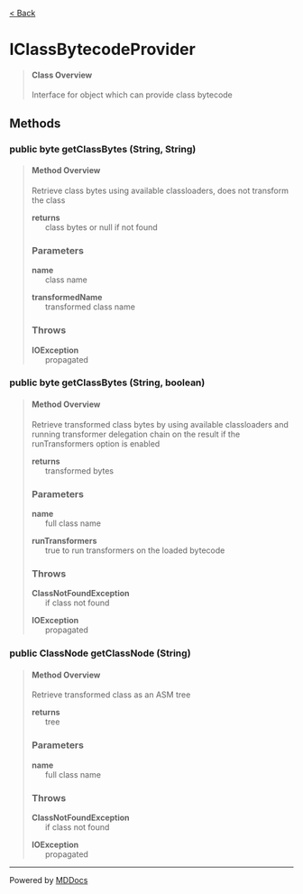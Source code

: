 [< Back](../README.md)
# IClassBytecodeProvider #
>#### Class Overview ####
>Interface for object which can provide class bytecode
## Methods ##
### public byte getClassBytes (String, String) ###
>#### Method Overview ####
>Retrieve class bytes using available classloaders, does not transform the
 class
>
>**returns**<br />
>&nbsp;&nbsp;&nbsp;&nbsp;&nbsp;&nbsp;class bytes or null if not found
>
>### Parameters ###
>**name**<br />
>&nbsp;&nbsp;&nbsp;&nbsp;&nbsp;&nbsp;class name
>
>**transformedName**<br />
>&nbsp;&nbsp;&nbsp;&nbsp;&nbsp;&nbsp;transformed class name
>
>### Throws ###
>**IOException**<br />
>&nbsp;&nbsp;&nbsp;&nbsp;&nbsp;&nbsp;propagated
>
### public byte getClassBytes (String, boolean) ###
>#### Method Overview ####
>Retrieve transformed class bytes by using available classloaders and
 running transformer delegation chain on the result if the runTransformers
 option is enabled
>
>**returns**<br />
>&nbsp;&nbsp;&nbsp;&nbsp;&nbsp;&nbsp;transformed bytes
>
>### Parameters ###
>**name**<br />
>&nbsp;&nbsp;&nbsp;&nbsp;&nbsp;&nbsp;full class name
>
>**runTransformers**<br />
>&nbsp;&nbsp;&nbsp;&nbsp;&nbsp;&nbsp;true to run transformers on the loaded bytecode
>
>### Throws ###
>**ClassNotFoundException**<br />
>&nbsp;&nbsp;&nbsp;&nbsp;&nbsp;&nbsp;if class not found
>
>**IOException**<br />
>&nbsp;&nbsp;&nbsp;&nbsp;&nbsp;&nbsp;propagated
>
### public ClassNode getClassNode (String) ###
>#### Method Overview ####
>Retrieve transformed class as an ASM tree
>
>**returns**<br />
>&nbsp;&nbsp;&nbsp;&nbsp;&nbsp;&nbsp;tree
>
>### Parameters ###
>**name**<br />
>&nbsp;&nbsp;&nbsp;&nbsp;&nbsp;&nbsp;full class name
>
>### Throws ###
>**ClassNotFoundException**<br />
>&nbsp;&nbsp;&nbsp;&nbsp;&nbsp;&nbsp;if class not found
>
>**IOException**<br />
>&nbsp;&nbsp;&nbsp;&nbsp;&nbsp;&nbsp;propagated
>

---
Powered by [MDDocs](https://github.com/VRCube/MDDocs)